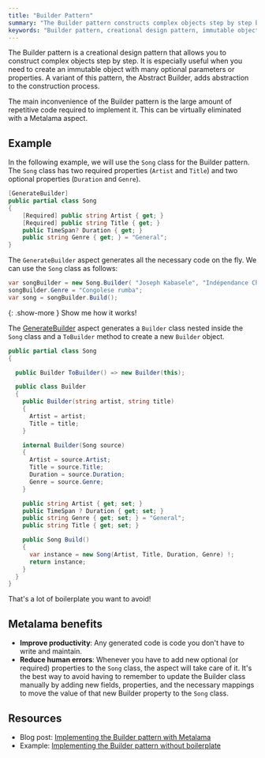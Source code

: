 ```yaml
---
title: "Builder Pattern"
summary: "The Builder pattern constructs complex objects step by step but requires much boilerplate code, which Metalama can help reduce."
keywords: "Builder pattern, creational design pattern, immutable object, abstraction"
---
```


The Builder pattern is a creational design pattern that allows you to construct complex objects step by step. It is especially useful when you need to create an immutable object with many optional parameters or properties. A variant of this pattern, the Abstract Builder, adds abstraction to the construction process.

The main inconvenience of the Builder pattern is the large amount of repetitive code required to implement it. This can be virtually eliminated with a Metalama aspect.

## Example

In the following example, we will use the `Song` class for the Builder pattern. The `Song` class has two required properties (`Artist` and `Title`) and two optional properties (`Duration` and `Genre`).

```cs
[GenerateBuilder]
public partial class Song
{
    [Required] public string Artist { get; }
    [Required] public string Title { get; }
    public TimeSpan? Duration { get; }
    public string Genre { get; } = "General";
}
```

The `GenerateBuilder` aspect generates all the necessary code on the fly. We can use the `Song` class as follows:

```cs
var songBuilder = new Song.Builder( "Joseph Kabasele", "Indépendance Cha Cha" );
songBuilder.Genre = "Congolese rumba";
var song = songBuilder.Build();
```

{: .show-more }
Show me how it works!

The [GenerateBuilder](https://doc.metalama.net/examples/builder) aspect generates a `Builder` class nested inside the `Song` class and a `ToBuilder` method to create a new `Builder` object.

```cs
public partial class Song
{

  public Builder ToBuilder() => new Builder(this);

  public class Builder
  {
    public Builder(string artist, string title)
    {
      Artist = artist;
      Title = title;
    }

    internal Builder(Song source)
    {
      Artist = source.Artist;
      Title = source.Title;
      Duration = source.Duration;
      Genre = source.Genre;
    }

    public string Artist { get; set; }
    public TimeSpan ? Duration { get; set; }
    public string Genre { get; set; } = "General";
    public string Title { get; set; }

    public Song Build()
    {
      var instance = new Song(Artist, Title, Duration, Genre) !;
      return instance;
    }
  }
}
```

That's a lot of boilerplate you want to avoid!

## Metalama benefits

* **Improve productivity**: Any generated code is code you don't have to write and maintain.
* **Reduce human errors**: Whenever you have to add new optional (or required) properties to the `Song` class, the aspect will take care of it. It's the best way to avoid having to remember to update the Builder class manually by adding new fields, properties, and the necessary mappings to move the value of that new Builder property to the `Song` class.

## Resources

* Blog post: [Implementing the Builder pattern with Metalama](https://metalama.net/blog/builder-pattern-with-metalama)
* Example: [Implementing the Builder pattern without boilerplate](https://doc.metalama.net/examples/builder)
